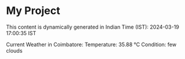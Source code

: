 # My Project

This content is dynamically generated in Indian Time (IST): 2024-03-19 17:00:35 IST


Current Weather in Coimbatore:
Temperature: 35.88 °C
Condition: few clouds
